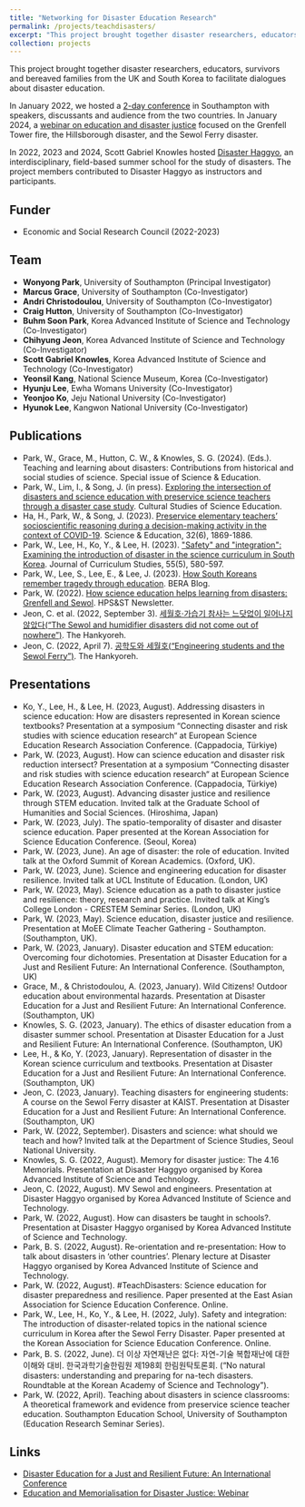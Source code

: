 ```yaml
---
title: "Networking for Disaster Education Research"
permalink: /projects/teachdisasters/
excerpt: "This project brought together disaster researchers, educators, survivors and bereaved families from the UK and South Korea to facilitate dialogues about disaster education. <br/><br/><img src='/images/disaster.jpg' width='400'>"
collection: projects
---
```


This project brought together disaster researchers, educators, survivors and bereaved families from the UK and South Korea to facilitate dialogues about disaster education. <br/>

In January 2022, we hosted a [2-day conference](https://sites.google.com/view/disastereducation/) in Southampton with speakers, discussants and audience from the two countries. In January 2024, a [webinar on education and disaster justice](https://wonyongpark89.github.io/posts/2024/01/education-and-memorialisation/) focused on the Grenfell Tower fire, the Hillsborough disaster, and the Sewol Ferry disaster. <br/>

In 2022, 2023 and 2024, Scott Gabriel Knowles hosted [Disaster Haggyo](https://www.disasterhaggyo.com/), an interdisciplinary, field-based summer school for the study of disasters. The project members contributed to Disaster Haggyo as instructors and participants.

## Funder <br/>
* Economic and Social Research Council (2022-2023)

## Team <br/>
* **Wonyong Park**, University of Southampton (Principal Investigator) <br/>
* **Marcus Grace**, University of Southampton (Co-Investigator) <br/>
* **Andri Christodoulou**, University of Southampton (Co-Investigator) <br/>
* **Craig Hutton**, University of Southampton (Co-Investigator) <br/>
* **Buhm Soon Park**, Korea Advanced Institute of Science and Technology (Co-Investigator) <br/>
* **Chihyung Jeon**, Korea Advanced Institute of Science and Technology (Co-Investigator) <br/>
* **Scott Gabriel Knowles**, Korea Advanced Institute of Science and Technology (Co-Investigator) <br/>
* **Yeonsil Kang**, National Science Museum, Korea (Co-Investigator) <br/>
* **Hyunju Lee**, Ewha Womans University (Co-Investigator) <br/>
* **Yeonjoo Ko**, Jeju National University (Co-Investigator) <br/>
* **Hyunok Lee**, Kangwon National University (Co-Investigator) <br/>

## Publications <br/>
* Park, W., Grace, M., Hutton, C. W., & Knowles, S. G. (2024). (Eds.). Teaching and learning about disasters: Contributions from historical and social studies of science. Special issue of Science & Education. <br/>
* Park, W., Lim, I., & Song, J. (in press). [Exploring the intersection of disasters and science education with preservice science teachers through a disaster case study](https://doi.org/10.1007/s11422-024-10225-3). Cultural Studies of Science Education. <br/>
* Ha, H., Park, W., & Song, J. (2023). [Preservice elementary teachers’ socioscientific reasoning during a decision-making activity in the context of COVID-19](https://doi.org/10.1007/s11191-022-00359-7). Science & Education, 32(6), 1869-1886. <br/>
* Park, W., Lee, H., Ko, Y., & Lee, H. (2023). ["Safety" and "integration": Examining the introduction of disaster in the science curriculum in South Korea](https://doi.org/10.1080/00220272.2023.2239887). Journal of Curriculum Studies, 55(5), 580-597. <br/>
* Park, W., Lee, S., Lee, E., & Lee, J. (2023). [How South Koreans remember tragedy through education](https://www.bera.ac.uk/blog/how-south-koreans-remember-tragedy-through-education). BERA Blog. 
* Park, W. (2022). [How science education helps learning from disasters: Grenfell and Sewol](https://www.hpsst.com/uploads/6/2/9/3/62931075/opinion_page.pdf). HPS&ST Newsletter. 
* Jeon, C. et al. (2022, September 3). [세월호·가습기 참사는 느닷없이 일어나지 않았다(“The Sewol and humidifier disasters did not come out of nowhere”)](https://www.hani.co.kr/arti/society/society_general/1057337.html). The Hankyoreh.  
* Jeon, C. (2022, April 7). [공학도와 세월호(“Engineering students and the Sewol Ferry”)](https://www.hani.co.kr/arti/opinion/column/1037947.html). The Hankyoreh. 

## Presentations <br/>
* Ko, Y., Lee, H., & Lee, H. (2023, August). Addressing disasters in science education: How are disasters represented in Korean science textbooks? Presentation at a symposium “Connecting disaster and risk studies with science education research“ at European Science Education Research Association Conference. (Cappadocia, Türkiye)
* Park, W. (2023, August). How can science education and disaster risk reduction intersect? Presentation at a symposium “Connecting disaster and risk studies with science education research“ at European Science Education Research Association Conference. (Cappadocia, Türkiye)
* Park, W. (2023, August). Advancing disaster justice and resilience through STEM education. Invited talk at the Graduate School of Humanities and Social Sciences. (Hiroshima, Japan)
* Park, W. (2023, July). The spatio-temporality of disaster and disaster science education. Paper presented at the Korean Association for Science Education Conference. (Seoul, Korea)
* Park, W. (2023, June). An age of disaster: the role of education. Invited talk at the Oxford Summit of Korean Academics. (Oxford, UK).
* Park, W. (2023, June). Science and engineering education for disaster resilience. Invited talk at UCL Institute of Education. (London, UK)
* Park, W. (2023, May). Science education as a path to disaster justice and resilience: theory, research and practice. Invited talk at King’s College London - CRESTEM Seminar Series. (London, UK)
* Park, W. (2023,  May). Science education, disaster justice and resilience. Presentation at MoEE Climate Teacher Gathering - Southampton. (Southampton, UK).
* Park, W. (2023, January). Disaster education and STEM education: Overcoming four dichotomies. Presentation at Disaster Education for a Just and Resilient Future: An International Conference. (Southampton, UK)
* Grace, M., & Christodoulou, A. (2023, January). Wild Citizens! Outdoor education about environmental hazards. Presentation at Disaster Education for a Just and Resilient Future: An International Conference. (Southampton, UK)
* Knowles, S. G. (2023, January). The ethics of disaster education from a disaster summer school. Presentation at Disaster Education for a Just and Resilient Future: An International Conference. (Southampton, UK)
* Lee, H., & Ko, Y. (2023, January). Representation of disaster in the Korean science curriculum and textbooks. Presentation at Disaster Education for a Just and Resilient Future: An International Conference. (Southampton, UK)
* Jeon, C. (2023, January). Teaching disasters for engineering students: A course on the Sewol Ferry disaster at KAIST. Presentation at Disaster Education for a Just and Resilient Future: An International Conference. (Southampton, UK)
* Park, W. (2022, September). Disasters and science: what should we teach and how? Invited talk at the Department of Science Studies, Seoul National University. 
* Knowles, S. G. (2022, August). Memory for disaster justice: The 4.16 Memorials. Presentation at Disaster Haggyo organised by Korea Advanced Institute of Science and Technology.
* Jeon, C. (2022, August). MV Sewol and engineers. Presentation at Disaster Haggyo organised by Korea Advanced Institute of Science and Technology.
* Park, W. (2022, August). How can disasters be taught in schools?. Presentation at Disaster Haggyo organised by Korea Advanced Institute of Science and Technology.
* Park, B. S. (2022, August). Re-orientation and re-presentation: How to talk about disasters in ‘other countries’. Plenary lecture at Disaster Haggyo organised by Korea Advanced Institute of Science and Technology.
* Park, W. (2022, August). #TeachDisasters: Science education for disaster preparedness and resilience. Paper presented at the East Asian Association for Science Education Conference. Online.
* Park, W., Lee, H., Ko, Y., & Lee, H. (2022, July). Safety and integration: The introduction of disaster-related topics in the national science curriculum in Korea after the Sewol Ferry Disaster. Paper presented at the Korean Association for Science Education Conference. Online.
* Park, B. S. (2022, June). 더 이상 자연재난은 없다: 자연-기술 복합재난에 대한 이해와 대비. 한국과학기술한림원 제198회 한림원탁토론회. (“No natural disasters: understanding and preparing for na-tech disasters. Roundtable at the Korean Academy of Science and Technology”).
* Park, W. (2022, April). Teaching about disasters in science classrooms: A theoretical framework and evidence from preservice science teacher education. Southampton Education School, University of Southampton (Education Research Seminar Series).

## Links <br/>
* [Disaster Education for a Just and Resilient Future: An International Conference](https://sites.google.com/view/disastereducation/)
* [Education and Memorialisation for Disaster Justice: Webinar](https://wonyongpark89.github.io/posts/2024/01/education-and-memorialisation/)